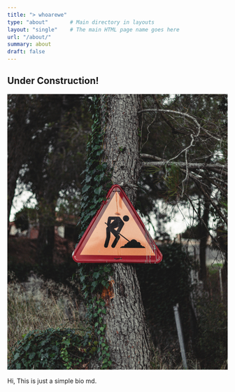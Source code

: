 ```yaml
---
title: "> whoarewe"
type: "about"       # Main directory in layouts
layout: "single"    # The main HTML page name goes here
url: "/about/"
summary: about
draft: false
---
```


## Under Construction!

![Under construction - Carlos Copete](/under-construction.jpg)

Hi, This is just a simple bio md.
